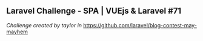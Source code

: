 ## Laravel Challenge - SPA | VUEjs & Laravel #71

*Challenge created by taylor in* https://github.com/laravel/blog-contest-may-mayhem
